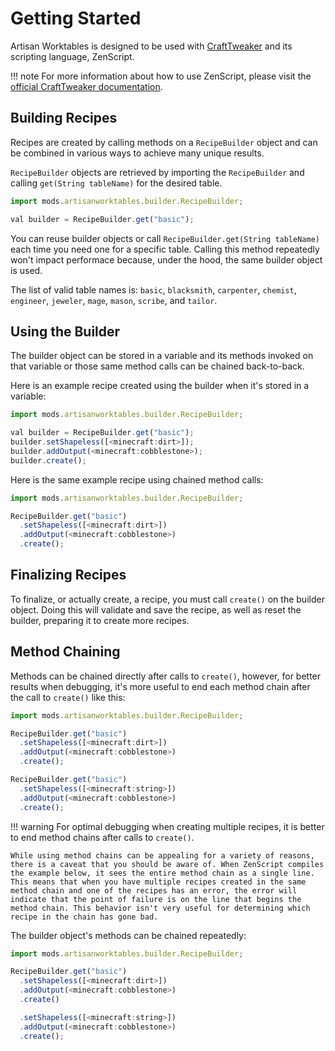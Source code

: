 # Getting Started

Artisan Worktables is designed to be used with [CraftTweaker](https://minecraft.curseforge.com/projects/crafttweaker) and its scripting language, ZenScript.

!!! note
    For more information about how to use ZenScript, please visit the [official CraftTweaker documentation](http://crafttweaker.readthedocs.io/en/latest/#).

## Building Recipes

Recipes are created by calling methods on a `RecipeBuilder` object and can be combined in various ways to achieve many unique results.

`RecipeBuilder` objects are retrieved by importing the `RecipeBuilder` and calling `get(String tableName)` for the desired table.

```js
import mods.artisanworktables.builder.RecipeBuilder;

val builder = RecipeBuilder.get("basic");
```

You can reuse builder objects or call `RecipeBuilder.get(String tableName)` each time you need one for a specific table. Calling this method repeatedly won't impact performace because, under the hood, the same builder object is used.

The list of valid table names is: `basic`, `blacksmith`, `carpenter`, `chemist`, `engineer`, `jeweler`, `mage`, `mason`, `scribe`, and `tailor`.

## Using the Builder

The builder object can be stored in a variable and its methods invoked on that variable or those same method calls can be chained back-to-back.

Here is an example recipe created using the builder when it's stored in a variable:

```js
import mods.artisanworktables.builder.RecipeBuilder;

val builder = RecipeBuilder.get("basic");
builder.setShapeless([<minecraft:dirt>]);
builder.addOutput(<minecraft:cobblestone>);
builder.create();
```

Here is the same example recipe using chained method calls:

```js
import mods.artisanworktables.builder.RecipeBuilder;

RecipeBuilder.get("basic")
  .setShapeless([<minecraft:dirt>])
  .addOutput(<minecraft:cobblestone>)
  .create();
```

## Finalizing Recipes

To finalize, or actually create, a recipe, you must call `create()` on the builder object. Doing this will validate and save the recipe, as well as reset the builder, preparing it to create more recipes.

## Method Chaining

Methods can be chained directly after calls to `create()`, however, for better results when debugging, it's more useful to end each method chain after the call to `create()` like this:

```js
import mods.artisanworktables.builder.RecipeBuilder;

RecipeBuilder.get("basic")
  .setShapeless([<minecraft:dirt>])
  .addOutput(<minecraft:cobblestone>)
  .create();

RecipeBuilder.get("basic")
  .setShapeless([<minecraft:string>])
  .addOutput(<minecraft:cobblestone>)
  .create();
```

!!! warning
    For optimal debugging when creating multiple recipes, it is better to end method chains after calls to `create()`.

    While using method chains can be appealing for a variety of reasons, there is a caveat that you should be aware of. When ZenScript compiles the example below, it sees the entire method chain as a single line. This means that when you have multiple recipes created in the same method chain and one of the recipes has an error, the error will indicate that the point of failure is on the line that begins the method chain. This behavior isn't very useful for determining which recipe in the chain has gone bad.

The builder object's methods can be chained repeatedly:

```js
import mods.artisanworktables.builder.RecipeBuilder;

RecipeBuilder.get("basic")
  .setShapeless([<minecraft:dirt>])
  .addOutput(<minecraft:cobblestone>)
  .create()

  .setShapeless([<minecraft:string>])
  .addOutput(<minecraft:cobblestone>)
  .create();
```


